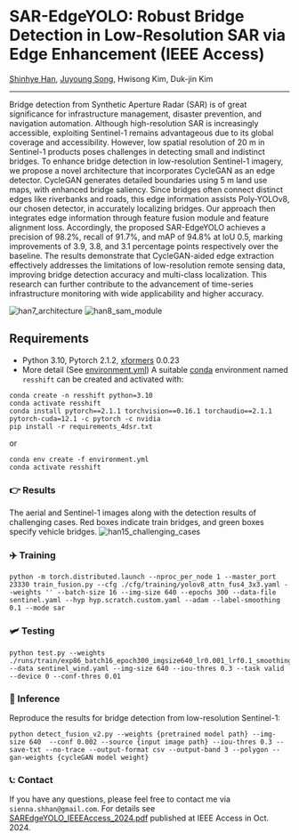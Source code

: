 # SAR-EdgeYOLO: Robust Bridge Detection in Low-Resolution SAR via Edge Enhancement (IEEE Access)

[Shinhye Han](https://gkstlsgp3as.github.io/), [Juyoung Song](https://www.researchgate.net/profile/Juyoung-Song-3), Hwisong Kim, Duk-jin Kim

---
Bridge detection from Synthetic Aperture Radar (SAR) is of great significance for infrastructure management, disaster prevention, and navigation automation. Although high-resolution SAR is increasingly accessible, exploiting Sentinel-1 remains advantageous due to its global coverage and accessibility. However, low spatial resolution of 20 m in Sentinel-1 products poses challenges in detecting small and indistinct bridges. To enhance bridge detection in low-resolution Sentinel-1 imagery, we propose a novel architecture that incorporates CycleGAN as an edge detector. CycleGAN generates detailed boundaries using 5 m land use maps, with enhanced bridge saliency. Since bridges often connect distinct edges like riverbanks and roads, this edge information assists Poly-YOLOv8, our chosen detector, in accurately localizing bridges. Our approach then integrates edge information through feature fusion module and feature alignment loss. Accordingly, the proposed SAR-EdgeYOLO achieves a precision of 98.2%, recall of 91.7%, and mAP of 94.8% at IoU 0.5, marking improvements of 3.9, 3.8, and 3.1 percentage points respectively over the baseline. The results demonstrate that CycleGAN-aided edge extraction effectively addresses the limitations of low-resolution remote sensing data, improving bridge detection accuracy and multi-class localization. This research can further contribute to the advancement of time-series infrastructure monitoring with wide applicability and higher accuracy.


![han7_architecture](https://github.com/user-attachments/assets/61d9c557-e2de-4f2e-b230-9f1d49f051cb)
![han8_sam_module](https://github.com/user-attachments/assets/97c00a05-ccb5-4bb7-ae24-e388aa37eebf)

## Requirements
* Python 3.10, Pytorch 2.1.2, [xformers](https://github.com/facebookresearch/xformers) 0.0.23
* More detail (See [environment.yml](environment.yml))
A suitable [conda](https://conda.io/) environment named `resshift` can be created and activated with:

```
conda create -n resshift python=3.10
conda activate resshift
conda install pytorch==2.1.1 torchvision==0.16.1 torchaudio==2.1.1 pytorch-cuda=12.1 -c pytorch -c nvidia
pip install -r requirements_4dsr.txt
```
or
```
conda env create -f environment.yml
conda activate resshift
```

### :point_right: Results
The aerial and Sentinel-1 images along with the detection results of challenging cases. Red boxes indicate train bridges, and green boxes specify vehicle bridges. 
![han15_challenging_cases](https://github.com/user-attachments/assets/b882449a-f320-481f-b561-123d39ff9c21)

### :airplane: Training
```
python -m torch.distributed.launch --nproc_per_node 1 --master_port 23330 train_fusion.py --cfg ./cfg/training/yolov8_attn_fus4_3x3.yaml --weights '' --batch-size 16 --img-size 640 --epochs 300 --data-file sentinel.yaml --hyp hyp.scratch.custom.yaml --adam --label-smoothing 0.1 --mode sar
```

### 🛩️ Testing
```
python test.py --weights ./runs/train/exp86_batch16_epoch300_imgsize640_lr0.001_lrf0.1_smoothing0.1_multiscaleFalse_wind+org+v5/weights/last.pt --data sentinel_wind.yaml --img-size 640 --iou-thres 0.3 --task valid --device 0 --conf-thres 0.01
```

### :rocket: Inference 
Reproduce the results for bridge detection from low-resolution Sentinel-1:
```
python detect_fusion_v2.py --weights {pretrained model path} --img-size 640  --conf 0.002 --source {input image path} --iou-thres 0.3 --save-txt --no-trace --output-format csv --output-band 3 --polygon --gan-weights {cycleGAN model weight}
```

### 📞: Contact
If you have any questions, please feel free to contact me via `sienna.shhan@gmail.com`.
For details see [SAREdgeYOLO_IEEEAccess_2024.pdf](https://github.com/user-attachments/files/17585284/SAREdgeYOLO_IEEEAccess_2024.pdf) published at IEEE Access in Oct. 2024. 

